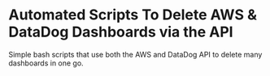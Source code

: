 # Automated Scripts To Delete AWS & DataDog Dashboards via the API

Simple bash scripts that use both the AWS and DataDog API to delete many dashboards in one go.
 


